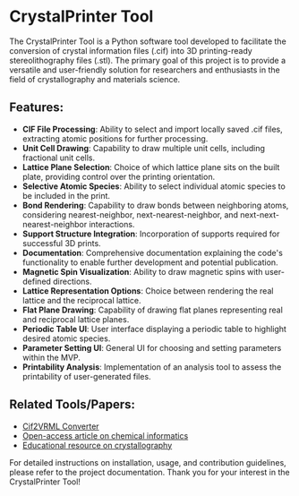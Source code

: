 # CrystalPrinter Tool

The CrystalPrinter Tool is a Python software tool developed to facilitate the conversion of crystal information files (.cif) into 3D printing-ready stereolithography files (.stl). The primary goal of this project is to provide a versatile and user-friendly solution for researchers and enthusiasts in the field of crystallography and materials science.

## Features:
- **CIF File Processing**: Ability to select and import locally saved .cif files, extracting atomic positions for further processing.
- **Unit Cell Drawing**: Capability to draw multiple unit cells, including fractional unit cells.
- **Lattice Plane Selection**: Choice of which lattice plane sits on the built plate, providing control over the printing orientation.
- **Selective Atomic Species**: Ability to select individual atomic species to be included in the print.
- **Bond Rendering**: Capability to draw bonds between neighboring atoms, considering nearest-neighbor, next-nearest-neighbor, and next-next-nearest-neighbor interactions.
- **Support Structure Integration**: Incorporation of supports required for successful 3D prints.
- **Documentation**: Comprehensive documentation explaining the code's functionality to enable further development and potential publication.
- **Magnetic Spin Visualization**: Ability to draw magnetic spins with user-defined directions.
- **Lattice Representation Options**: Choice between rendering the real lattice and the reciprocal lattice.
- **Flat Plane Drawing**: Capability of drawing flat planes representing real and reciprocal lattice planes.
- **Periodic Table UI**: User interface displaying a periodic table to highlight desired atomic species.
- **Parameter Setting UI**: General UI for choosing and setting parameters within the MVP.
- **Printability Analysis**: Implementation of an analysis tool to assess the printability of user-generated files.

## Related Tools/Papers:
- [Cif2VRML Converter](http://cad4.cpac.washington.edu/Cif2VRMLHome/Cif2VRML.htm)
- [Open-access article on chemical informatics](https://jcheminf.biomedcentral.com/articles/10.1186/s13321-016-0181-z)
- [Educational resource on crystallography](https://pubs.acs.org/doi/10.1021/acs.jchemed.2c00907)

For detailed instructions on installation, usage, and contribution guidelines, please refer to the project documentation. Thank you for your interest in the CrystalPrinter Tool!

